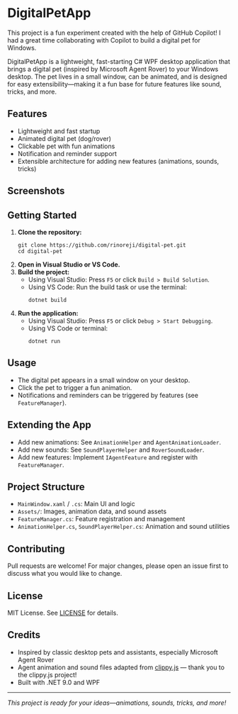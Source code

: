 

# DigitalPetApp

This project is a fun experiment created with the help of GitHub Copilot! I had a great time collaborating with Copilot to build a digital pet for Windows.

DigitalPetApp is a lightweight, fast-starting C# WPF desktop application that brings a digital pet (inspired by Microsoft Agent Rover) to your Windows desktop. The pet lives in a small window, can be animated, and is designed for easy extensibility—making it a fun base for future features like sound, tricks, and more.

## Features
- Lightweight and fast startup
- Animated digital pet (dog/rover)
- Clickable pet with fun animations
- Notification and reminder support
- Extensible architecture for adding new features (animations, sounds, tricks)

## Screenshots
<!-- Add screenshots here if available -->

## Getting Started
1. **Clone the repository:**
	```
	git clone https://github.com/rinoreji/digital-pet.git
	cd digital-pet
	```
2. **Open in Visual Studio or VS Code.**
3. **Build the project:**
	- Using Visual Studio: Press `F5` or click `Build > Build Solution`.
	- Using VS Code: Run the build task or use the terminal:
	  ```
	  dotnet build
	  ```
4. **Run the application:**
	- Using Visual Studio: Press `F5` or click `Debug > Start Debugging`.
	- Using VS Code or terminal:
	  ```
	  dotnet run
	  ```

## Usage
- The digital pet appears in a small window on your desktop.
- Click the pet to trigger a fun animation.
- Notifications and reminders can be triggered by features (see `FeatureManager`).

## Extending the App
- Add new animations: See `AnimationHelper` and `AgentAnimationLoader`.
- Add new sounds: See `SoundPlayerHelper` and `RoverSoundLoader`.
- Add new features: Implement `IAgentFeature` and register with `FeatureManager`.

## Project Structure
- `MainWindow.xaml` / `.cs`: Main UI and logic
- `Assets/`: Images, animation data, and sound assets
- `FeatureManager.cs`: Feature registration and management
- `AnimationHelper.cs`, `SoundPlayerHelper.cs`: Animation and sound utilities

## Contributing
Pull requests are welcome! For major changes, please open an issue first to discuss what you would like to change.

## License
MIT License. See [LICENSE](LICENSE) for details.

## Credits
- Inspired by classic desktop pets and assistants, especially Microsoft Agent Rover
- Agent animation and sound files adapted from [clippy.js](https://github.com/clippyjs/clippy.js) — thank you to the clippy.js project!
- Built with .NET 9.0 and WPF

---
*This project is ready for your ideas—animations, sounds, tricks, and more!*
